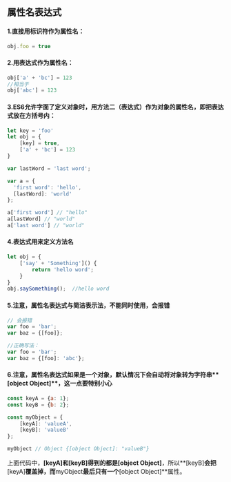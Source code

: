 ## 属性名表达式

#### 1.直接用标识符作为属性名：

```javascript
obj.foo = true
```

#### 2.用表达式作为属性名：

```javascript
obj['a' + 'bc'] = 123
//相当于
obj['abc'] = 123
```

#### 3.ES6允许字面了定义对象时，用方法二（表达式）作为对象的属性名，即把表达式放在方括号内：

```javascript
let key = 'foo'
let obj = {
    [key] = true,
    ['a' + 'bc'] = 123
}
```

```javascript
var lastWord = 'last word';

var a = {
  'first word': 'hello',
  [lastWord]: 'world'
};

a['first word'] // "hello"
a[lastWord] // "world"
a['last word'] // "world"
```

#### 4.表达式用来定义方法名

```javascript
let obj = {
    ['say' + 'Something']() {
        return 'hello word';
    }
}
obj.saySomething();  //hello word
```

#### 5.注意，属性名表达式与简洁表示法，不能同时使用，会报错

```javascript
// 会报错
var foo = 'bar';
var baz = {[foo]};

//正确写法：
var foo = 'bar';
var baz = {[foo]: 'abc'};
```

#### 6.注意，属性名表达式如果是一个对象，默认情况下会自动将对象转为字符串**[object         Object]**，这一点要特别小心

```javascript
const keyA = {a: 1};
const keyB = {b: 2};

const myObject = {
    [keyA]: 'valueA',
    [keyB]: 'valueB'
};                                         

myObject // Object {[object Object]: "valueB"}
```

上面代码中，**[keyA]**和**[keyB]**得到的都是**[object Object]**，所以**[keyB]**会把**[keyA]**覆盖掉，而**myObject**最后只有一个**[object Object]**属性。		